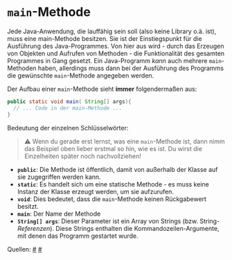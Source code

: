 # `main`-Methode<!-- omit in toc -->

Jede Java-Anwendung, die lauffähig sein soll (also keine Library o.ä. ist), muss eine main-Methode besitzen. Sie ist der Einstiegspunkt für die Ausführung des Java-Programmes. Von hier aus wird - durch das Erzeugen von Objekten und Aufrufen von Methoden - die Funktionalität des gesamten Programmes in Gang gesetzt. Ein Java-Programm _kann_ auch mehrere `main`-Methoden haben, allerdings muss dann bei der Ausführung des Programms die gewünschte `main`-Methode angegeben werden.


Der Aufbau einer `main`-Methode sieht **immer** folgendermaßen aus:

```java
public static void main( String[] args){
  // ... Code in der main-Methode ...
}
```

Bedeutung der einzelnen Schlüsselwörter:

> :warning: Wenn du gerade erst lernst, was eine `main`-Methode ist, dann nimm das Beispiel oben lieber erstmal so hin, wie es ist. Du wirst die Einzelheiten später noch nachvollziehen!

-  **`public`**: Die Methode ist öffentlich, damit von außerhalb der Klasse auf sie zugegriffen werden kann.
-  **`static`**: Es handelt sich um eine statische Methode - es muss keine Instanz der Klasse erzeugt werden, um sie aufzurufen.
- **`void`**: Dies bedeutet, dass die `main`-Methode keinen Rückgabewert besitzt.
- **`main`**: Der Name der Methode
- **`String[] args`**: Dieser Parameter ist ein Array von Strings (bzw. String-_Referenzen_). Diese Strings enthalten die Kommandozeilen-Argumente, mit denen das Programm gestartet wurde.

Quellen:
[#](https://javabeginners.de/Grundlagen/main.php)
[#](http://www.gailer-net.de/tutorials/java3/Notes/chap49B/ch49B_9.html)



